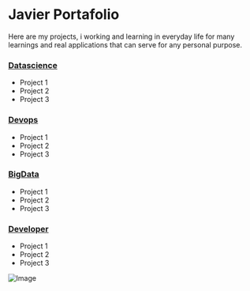 # Javier Portafolio
Here are my projects, i working and learning in everyday life for many learnings and real applications that can serve for any personal purpose.

### [Datascience](http://www.google.com)
- Project 1
- Project 2
- Project 3

### [Devops](http://www.google.com)
- Project 1
- Project 2
- Project 3

### [BigData](http://www.google.com)
- Project 1
- Project 2
- Project 3

### [Developer](http://www.google.com)
- Project 1
- Project 2
- Project 3

![Image](src)
